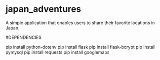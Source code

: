 # japan_adventures

A simple application that enables users to share their favorite locations in Japan.  

#DEPENDENCIES


pip install python-dotenv
pip install flask
pip install flask-bcrypt
pip install pymysql
pip install requests
pip install googlemaps
